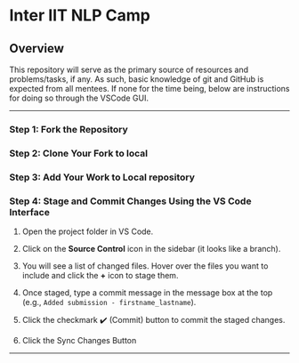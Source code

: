 # Inter IIT NLP Camp

## Overview
This repository will serve as the primary source of resources and problems/tasks, if any. As such, basic knowledge of git and GitHub is expected from all mentees. If none for the time being, below are instructions for doing so through the VSCode GUI.

---
### Step 1: Fork the Repository

### Step 2: Clone Your Fork to local

### Step 3: Add Your Work to Local repository

### Step 4: Stage and Commit Changes Using the VS Code Interface

1. Open the project folder in VS Code.

2. Click on the **Source Control** icon in the sidebar (it looks like a branch).

3. You will see a list of changed files. Hover over the files you want to include and click the **+** icon to stage them.

4. Once staged, type a commit message in the message box at the top (e.g., `Added submission - firstname_lastname`).

5. Click the checkmark ✔️ (Commit) button to commit the staged changes.

6. Click the Sync Changes Button
---
